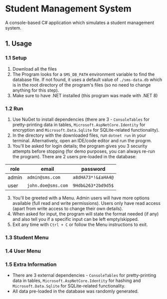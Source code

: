 # Student Management System

A console-based C# application which simulates a student management system.

## 1. Usage

### 1.1 Setup

1. Download all the files
2. The Program looks for a `SMS_DB_PATH` environment variable to find the database file. If not found, it uses a default value of `./sms-data.db` which is in the root directory of the program's files (so no need to change anything for this step).
3. Make sure to have .NET installed (this program was made with .NET 8)

### 1.2 Run

1. Use NuGet to install dependencies (there are 3 - `ConsoleTables` for pretty-printing data in tables, `Microsoft.AspNetCore.Identity` for encryption and `Microsoft.Data.Sqlite` for SQLite-related functionality).
2. In the directory with the downloaded files, run `dotnet run` in your terminal. Alternatively, open an IDE/code editor and run the progrm.
3. You'll be asked for login details; the program gives you 3 security attempts before stopping (for demo purposes, you can always re-run the program). There are 2 users pre-loaded in the database:

| role  | email              | password           |
| ----- | ------------------ | ------------------ |
| admin | `admin@sms.com`    | `a8dHA73*!&£aHA4@` |
| user  | `john.doe@sms.com` | `9Hdb&263*2bd9d5$` |

3. You'll be greeted with a Menu. Admin users will have more options available (full read and write permissions). Users only have read access (apart from write access to change their own details).
4. When asked for input, the program will state the format needed (if any) and also tell you if a specific input can be left empty/skipped.
5. Exit any time with `Ctrl + C` or follow the Menu instructions to exit.

### 1.3 Student Menu

### 1.4 User Menu

### 1.5 Extra Information

-   There are 3 external dependencies - `ConsoleTables` for pretty-printing data in tables, `Microsoft.AspNetCore.Identity` for hashing and `Microsoft.Data.Sqlite` for SQLite-related functionality.
-   All data pre-loaded in the database was randomly generated.
